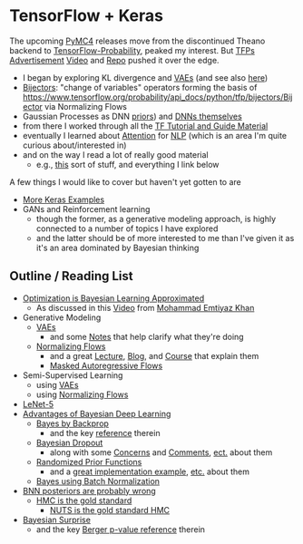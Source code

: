 
# TensorFlow + Keras

The upcoming [PyMC4](https://pypi.org/project/pymc4/) releases
move from the discontinued Theano backend to
[TensorFlow-Probability](https://www.tensorflow.org/probability),
peaked my interest.
But [TFPs](https://github.com/tensorflow/probability)
[Advertisement](https://medium.com/tensorflow/regression-with-probabilistic-layers-in-tensorflow-probability-e46ff5d37baf)
[Video](https://www.youtube.com/watch?v=BrwKURU-wpk)
and [Repo](https://github.com/tensorflow/probability/blob/master/tensorflow_probability/examples/jupyter_notebooks/Probabilistic_Layers_Regression.ipynb)
pushed it over the edge.

- I began by exploring KL divergence and [VAEs](https://github.com/tensorflow/probability/blob/master/tensorflow_probability/examples/vae.py)
(and see also [here](https://medium.com/tensorflow/variational-autoencoders-with-tensorflow-probability-layers-d06c658931b7))
- [Bijectors](https://www.tensorflow.org/probability/api_docs/python/tfp/bijectors/Bijector): "change of variables" operators
  forming the basis of https://www.tensorflow.org/probability/api_docs/python/tfp/bijectors/Bijector via Normalizing Flows 
- Gaussian Processes as DNN [priors](https://slideslive.com/38922672/invited-talk-functional-variational-bayesian-neural-networks?ref=account-folder-43024-folders)) and [DNNs themselves](https://twitter.com/EmtiyazKhan/status/1260842226822680576)
- from there I worked through all the [TF Tutorial and Guide Material](https://www.tensorflow.org/overview)
- eventually I learned about [Attention](https://www.tensorflow.org/tutorials/text/nmt_with_attention) for [NLP](https://www.youtube.com/watch?v=S27pHKBEp30) (which is an area I'm quite curious about/interested in)
- and on the way I read a lot of really good material
  - e.g., [this](http://krasserm.github.io/2019/03/14/bayesian-neural-networks/) sort of stuff, and everything I link below

A few things I would like to cover but haven't yet gotten to are
- [More Keras Examples](https://github.com/keras-team/keras/tree/master/examples)
- GANs and Reinforcement learning
  - though the former, as a generative modeling approach, is highly connected to a number of topics I have explored
  - and the latter should be of more interested to me than I've given it as it's an area dominated by Bayesian thinking


## Outline / Reading List

- [Optimization is Bayesian Learning Approximated](https://arxiv.org/abs/1906.02506)
  - As discussed in this [Video](https://slideslive.com/38923183/deep-learning-with-bayesian-principles) from [Mohammad Emtiyaz Khan](https://emtiyaz.github.io/)
- Generative Modeling
  - [VAEs](https://arxiv.org/abs/1312.6114)
    - and some [Notes](https://deepgenerativemodels.github.io/notes/index.html) that help clarify what they're doing
  - [Normalizing Flows](https://arxiv.org/abs/1908.09257)
    - and a great [Lecture](https://www.youtube.com/watch?v=3KUvxIOJD0k), [Blog](https://blog.evjang.com/2018/01/nf1.html), and [Course](https://deepgenerativemodels.github.io/notes/flow/) that explain them
    - [Masked Autoregressive Flows](https://arxiv.org/abs/1705.07057)
- Semi-Supervised Learning
  - using [VAEs](https://arxiv.org/abs/1406.5298)
  - using [Normalizing Flows](https://arxiv.org/abs/1912.13025)
- [LeNet-5](http://yann.lecun.com/exdb/lenet/)
- [Advantages of Bayesian Deep Learning](https://arxiv.org/abs/2001.10995)
  - [Bayes by Backprop](https://arxiv.org/abs/1505.05424)
    - and the key [reference](https://papers.nips.cc/paper/4329-practical-variational-inference-for-neural-networks) therein
  - [Bayesian Dropout](https://arxiv.org/abs/1506.02142)
    - along with some [Concerns](https://www.semanticscholar.org/paper/Risk-versus-Uncertainty-in-Deep-Learning-%3A-Bayes-%2C-Osband/dde4b95be20a160253a6cc9ecd75492a13d60c10) and [Comments](https://www.reddit.com/r/MachineLearning/comments/7bm4b2/d_what_is_the_current_state_of_dropout_as/),
    [ect.](https://www.reddit.com/r/MachineLearning/comments/8w0v9m/d_ian_osband_dropout_posteriors_give_bad/) about them
  - [Randomized Prior Functions](https://arxiv.org/abs/1806.03335)
    - and a [great implementation example](https://gdmarmerola.github.io/intro-randomized-prior-functions/), [etc.](https://gdmarmerola.github.io/risk-and-uncertainty-deep-learning/) about them
  - [Bayes using Batch Normalization](https://arxiv.org/abs/1802.06455)
- [BNN posteriors are probably wrong](https://arxiv.org/abs/1906.09686)
  - [HMC is the gold standard](https://arxiv.org/abs/1701.02434)
    - [NUTS is the gold standard HMC](https://arxiv.org/abs/1111.4246)
- [Bayesian Surprise](https://www.sciencedirect.com/science/article/abs/pii/S0378375802002823)
  - and the key [Berger p-value reference](https://www.jstor.org/stable/2685531) therein